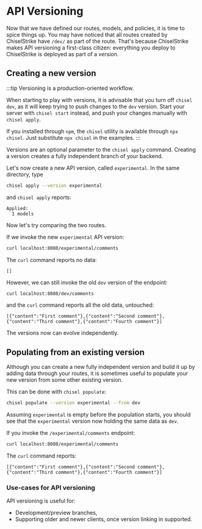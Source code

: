 # API Versioning

Now that we have defined our routes, models, and policies, it is time to spice things up.
You may have noticed that all routes created by ChiselStrike have `/dev/` as part of the route.
That's because ChiselStrike makes API versioning a first-class citizen: everything you deploy to
ChiselStrike is deployed as part of a _version_.

## Creating a new version

:::tip
Versioning is a production-oriented workflow.

When starting to play with versions, it is advisable that you turn off `chisel dev`, as it will
keep trying to push changes to the `dev` version. Start your server with `chisel start` instead,
and push your changes manually with `chisel apply`.

If you installed through `npm`, the `chisel` utility is available through `npx chisel`. Just
substitute `npx chisel` in the examples.
:::

Versions are an optional parameter to the `chisel apply` command.
Creating a version creates a fully independent branch of your backend.

Let's now create a new API version, called `experimental`. In the same directory,
type

```bash
chisel apply --version experimental
```

and `chisel apply` reports:

```console
Applied:
  1 models
```

Now let's try comparing the two routes.

If we invoke the new `experimental` API version:

```bash
curl localhost:8080/experimental/comments
```

The `curl` command reports no data:

```console
[]
```

However, we can still invoke the old `dev` version of the endpoint:

```bash
curl localhost:8080/dev/comments
```

and the `curl` command reports all the old data, untouched:

```console
[{"content":"First comment"},{"content":"Second comment"},{"content":"Third comment"},{"content":"Fourth comment"}]
```

The versions now can evolve independently.

## Populating from an existing version

Although you can create a new fully independent version and build it up by adding data
through your routes, it is sometimes useful to populate your new version from some
other existing version.

This can be done with `chisel populate`:

```bash
chisel populate --version experimental --from dev
```

Assuming `experimental` is empty before the population starts, you should see that the `experimental` version
now holding the same data as `dev`.

If you invoke the `/experimental/comments` endpoint:

```bash
curl localhost:8080/experimental/comments
```

The `curl` command reports:

```console
[{"content":"First comment"},{"content":"Second comment"},{"content":"Third comment"},{"content":"Fourth comment"}]
```

### Use-cases for API versioning

API versioning is useful for:
* Development/preview branches,
* Supporting older and newer clients, once version linking in supported.

